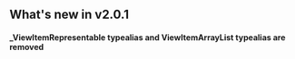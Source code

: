 ## What's new in v2.0.1

#### _ViewItemRepresentable typealias and ViewItemArrayList typealias are removed
